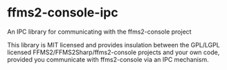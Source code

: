 # ffms2-console-ipc
An IPC library for communicating with the ffms2-console project

This library is MIT licensed and provides insulation between the GPL/LGPL licensed FFMS2/FFMS2Sharp/ffms2-console projects and your own code, provided you communicate with ffms2-console via an IPC mechanism.
